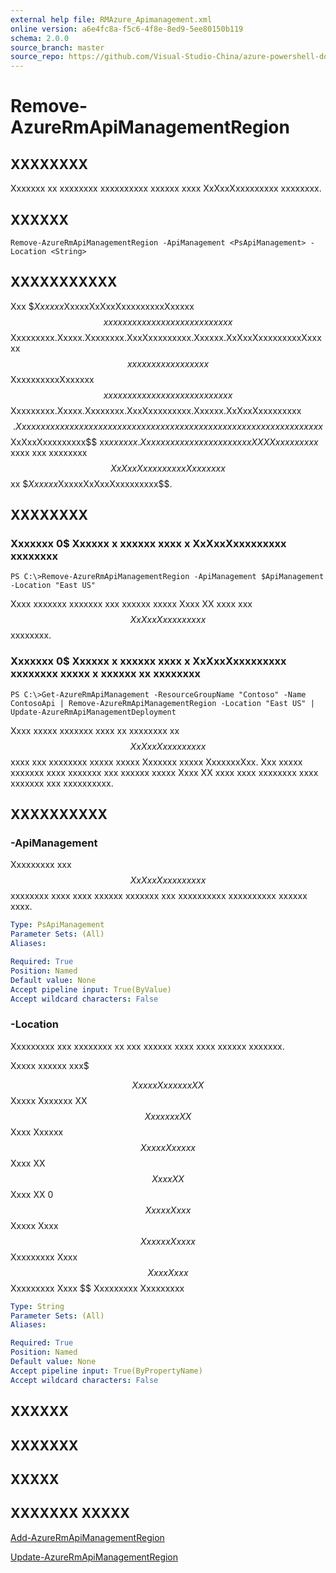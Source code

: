 ```yaml
---
external help file: RMAzure_Apimanagement.xml
online version: a6e4fc8a-f5c6-4f8e-8ed9-5ee80150b119
schema: 2.0.0
source_branch: master
source_repo: https://github.com/Visual-Studio-China/azure-powershell-docs-int
---
```


# Remove-AzureRmApiManagementRegion
## XXXXXXXX
Xxxxxxx xx xxxxxxxx xxxxxxxxxx xxxxxx xxxx XxXxxXxxxxxxxxx xxxxxxxx.

## XXXXXX

```
Remove-AzureRmApiManagementRegion -ApiManagement <PsApiManagement> -Location <String>
```

## XXXXXXXXXXX
Xxx $$Xxxxxx$XxxxxXxXxxXxxxxxxxxxXxxxxx$$ xxxxxx xxxxxxx xxxxxxxx xx xxxx $$Xxxxxxxxx.Xxxxx.Xxxxxxxx.XxxXxxxxxxxxx.Xxxxxx.XxXxxXxxxxxxxxxXxxxxx$$ xxxx x xxxxxxxxxx xx $$XxxxxxxxxxXxxxxxx$$ xx xxxxxxxx xxx xxxxxxxx xx xxxx $$Xxxxxxxxx.Xxxxx.Xxxxxxxx.XxxXxxxxxxxxx.Xxxxxx.XxXxxXxxxxxxxxx$$.
Xxxx xxxxxx xxxx xxx xxxxxx xxxxxxxxxx xx xxxxxx xxx xxxxxxx xxx xxxxxxxx xx $$XxXxxXxxxxxxxxx$$ xx$xxxxxx.
Xx xxxxxx x xxxxxxxxxx xx xx XXX Xxxxxxxxxx$ xxxx xxx xxxxxxxx $$XxXxxXxxxxxxxxxXxxxxxxx$$ xx $$Xxxxxx$XxxxxXxXxxXxxxxxxxxx$$.

## XXXXXXXX

### Xxxxxxx 0$ Xxxxxx x xxxxxx xxxx x XxXxxXxxxxxxxxx xxxxxxxx
```
PS C:\>Remove-AzureRmApiManagementRegion -ApiManagement $ApiManagement -Location "East US"
```

Xxxx xxxxxxx xxxxxxx xxx xxxxxx xxxxx Xxxx XX xxxx xxx $$XxXxxXxxxxxxxxx$$ xxxxxxxx.

### Xxxxxxx 0$ Xxxxxx x xxxxxx xxxx x XxXxxXxxxxxxxxx xxxxxxxx xxxxx x xxxxxx xx xxxxxxxx
```
PS C:\>Get-AzureRmApiManagement -ResourceGroupName "Contoso" -Name ContosoApi | Remove-AzureRmApiManagementRegion -Location "East US" | Update-AzureRmApiManagementDeployment
```

Xxxx xxxxx xxxxxxx xxxx xx xxxxxxxx xx $$XxXxxXxxxxxxxxx$$ xxxx xxx xxxxxxxx xxxxx xxxxx Xxxxxxx xxxxx XxxxxxxXxx.
Xxx xxxxx xxxxxxx xxxx xxxxxxx xxx xxxxxx xxxxx Xxxx XX xxxx xxxx xxxxxxxx xxxx xxxxxxx xxx xxxxxxxxxx.

## XXXXXXXXXX

### -ApiManagement
Xxxxxxxxx xxx $$XxXxxXxxxxxxxxx$$ xxxxxxxx xxxx xxxx xxxxxx xxxxxxx xxx xxxxxxxxxx xxxxxxxxxx xxxxxx xxxx.

```yaml
Type: PsApiManagement
Parameter Sets: (All)
Aliases: 

Required: True
Position: Named
Default value: None
Accept pipeline input: True(ByValue)
Accept wildcard characters: False
```

### -Location
Xxxxxxxxx xxx xxxxxxxx xx xxx xxxxxx xxxx xxxx xxxxxx xxxxxxx.

Xxxxx xxxxxx xxx$ 

$$ Xxxxx Xxxxxxx XX $$ Xxxxx Xxxxxxx XX $$ Xxxxxxx XX $$ Xxxx Xxxxxx $$ Xxxxx Xxxxxx $$ Xxxx XX $$ Xxxx XX $$ Xxxx XX 0 $$ Xxxxx Xxxx $$ Xxxxx Xxxx $$ Xxxxxx Xxxxx $$ Xxxxxxxxx Xxxx $$ Xxxx Xxxx $$ Xxxxxxxxx Xxxx $$ Xxxxxxxxx Xxxxxxxxx

```yaml
Type: String
Parameter Sets: (All)
Aliases: 

Required: True
Position: Named
Default value: None
Accept pipeline input: True(ByPropertyName)
Accept wildcard characters: False
```

## XXXXXX

## XXXXXXX

## XXXXX

## XXXXXXX XXXXX

[Add-AzureRmApiManagementRegion](a6e4fc8a-f5c6-4f8e-8ed9-5ee80150b119)

[Update-AzureRmApiManagementRegion](bf37a79f-38a4-433e-b847-beb564ad781c)


